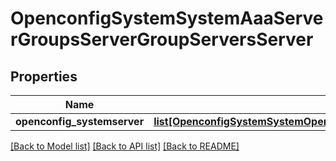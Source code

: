 # OpenconfigSystemSystemAaaServerGroupsServerGroupServersServer

## Properties
Name | Type | Description | Notes
------------ | ------------- | ------------- | -------------
**openconfig_systemserver** | [**list[OpenconfigSystemSystemOpenconfigsystemsystemAaaServergroupsServersServer]**](OpenconfigSystemSystemOpenconfigsystemsystemAaaServergroupsServersServer.md) |  | [optional] 

[[Back to Model list]](../README.md#documentation-for-models) [[Back to API list]](../README.md#documentation-for-api-endpoints) [[Back to README]](../README.md)


